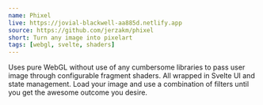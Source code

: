 ```yaml
---
name: Phixel
live: https://jovial-blackwell-aa885d.netlify.app
source: https://github.com/jerzakm/phixel
short: Turn any image into pixelart
tags: [webgl, svelte, shaders]
---
```


Uses pure WebGL without use of any cumbersome libraries to pass user image through configurable fragment shaders. All wrapped in Svelte UI and state management. Load your image and use a combination of filters until you get the awesome outcome you desire.

